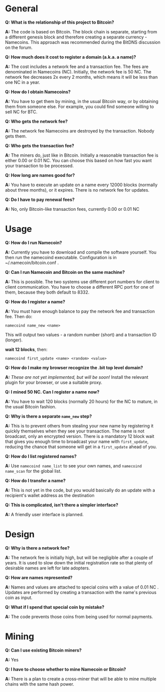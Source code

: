 General
===============

**Q: What is the relationship of this project to Bitcoin?**

**A:** The code is based on Bitcoin.  The block chain is separate, starting from a different genesis block and therefore creating a separate currency - Namecoins.  This approach was recommended during the BitDNS discussion on the forum.

**Q: How much does it cost to register a domain (a.k.a. a name)?**

**A:** The cost includes a network fee and a transaction fee.  The fees are denominated in Namecoins (NC).  Initially, the network fee is 50 NC.  The network fee decreases 2x every 2 months, which means it will be less than one NC in a year.

**Q: How do I obtain Namecoins?**

**A:** You have to get them by mining, in the usual Bitcoin way, or by obtaining them from someone else.  For example, you could find someone willing to sell NC for BTC.

**Q: Who gets the network fee?**

**A:** The network fee Namecoins are destroyed by the transaction.  Nobody gets them.

**Q: Who gets the transaction fee?**

**A:** The miners do, just like in Bitcoin.  Initially a reasonable transaction fee is either 0.00 or 0.01 NC.  You can choose this based on how fast you want your transaction to be processed.

**Q: How long are names good for?**

**A:** You have to execute an update on a name every 12000 blocks (normally about three months), or it expires.  There is no network fee for updates.

**Q: Do I have to pay renewal fees?**

**A:** No, only Bitcoin-like transaction fees, currently 0.00 or 0.01 NC

Usage
===============

**Q: How do I run Namecoin?**

**A:** Currently you have to download and compile the software yourself.  You then run the namecoind executable.  Configuration is in ~/.namecoin/bitcoin.conf .

**Q: Can I run Namecoin and Bitcoin on the same machine?**

**A:** This is possible.  The two systems use different port numbers for client to client communication.  You have to choose a different RPC port for one of them, because they both default to 8332.

**Q: How do I register a name?**

**A:** You must have enough balance to pay the network fee and transaction fee.  Then do:

`namecoind name_new <name>`

This will output two values - a random number (short) and a transaction ID (longer).

**wait 12 blocks**, then:

`namecoind first_update <name> <random> <value>`

**Q: How do I make my browser recognize the .bit top level domain?**

**A:** _These are not yet implemented, but will be soon!_  Install the relevant plugin for your browser, or use a suitable proxy.

**Q: I mined 50 NC.  Can I register a name now?**

**A:** You have to wait 120 blocks (normally 20 hours) for the NC to mature, in the usual Bitcoin fashion.

**Q: Why is there a separate `name_new` step?**

**A:** This is to prevent others from stealing your new name by registering it quickly themselves when they see your transaction.  The name is not broadcast, only an encrypted version.  There is a mandatory 12 block wait that gives you enough time to broadcast your name with `first_update`, reducing the chance that someone will get in a `first_update` ahead of you.

**Q: How do I list registered names?**

**A:** Use `namecoind name_list` to see your own names, and `namecoind name_scan` for the global list.

**Q: How do I transfer a name?**

**A:** This is not yet in the code, but you would basically do an update with a recipient's wallet address as the destination

**Q: This is complicated, isn't there a simpler interface?**

**A:** A friendly user interface is planned.

Design
========

**Q: Why is there a network fee?**

**A:** The network fee is initially high, but will be negligible after a couple of years.  It is used to slow down the initial registration rate so that plenty of desirable names are left for late adopters.

**Q: How are names represented?**

**A:** Names and values are attached to special coins with a value of 0.01 NC .  Updates are performed by creating a transaction with the name's previous coin as input.

**Q: What if I spend that special coin by mistake?**

**A:** The code prevents those coins from being used for normal payments.

Mining
========

**Q: Can I use existing Bitcoin miners?**

**A:** Yes

**Q: I have to choose whether to mine Namecoin or Bitcoin?**

**A:** There is a plan to create a cross-miner that will be able to mine multiple chains with the same hash power.
